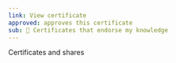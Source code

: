 ```yaml
---
link: View certificate
approved: approves this certificate
sub: 📄 Certificates that endorse my knowledge
---
```


Certificates and shares
